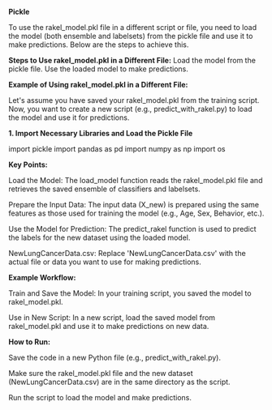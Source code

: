 

**Pickle**

To use the rakel_model.pkl file in a different script or file, you need to load the model (both ensemble and labelsets) from the pickle file and use it to make predictions. Below are the steps to achieve this.

**Steps to Use rakel_model.pkl in a Different File:**
Load the model from the pickle file.
Use the loaded model to make predictions.

**Example of Using rakel_model.pkl in a Different File:**

Let's assume you have saved your rakel_model.pkl from the training script. Now, you want to create a new script (e.g., predict_with_rakel.py) to load the model and use it for predictions.

**1. Import Necessary Libraries and Load the Pickle File**

import pickle
import pandas as pd
import numpy as np
import os

**Key Points:**

Load the Model: The load_model function reads the rakel_model.pkl file and retrieves the saved ensemble of classifiers and labelsets.

Prepare the Input Data: The input data (X_new) is prepared using the same features as those used for training the model (e.g., Age, Sex, Behavior, etc.).

Use the Model for Prediction: The predict_rakel function is used to predict the labels for the new dataset using the loaded model.

NewLungCancerData.csv: Replace 'NewLungCancerData.csv' with the actual file or data you want to use for making predictions.

**Example Workflow:**

Train and Save the Model: In your training script, you saved the model to rakel_model.pkl.

Use in New Script: In a new script, load the saved model from rakel_model.pkl and use it to make predictions on new data.

**How to Run:**

Save the code in a new Python file (e.g., predict_with_rakel.py).

Make sure the rakel_model.pkl file and the new dataset (NewLungCancerData.csv) are in the same directory as the script.

Run the script to load the model and make predictions.
